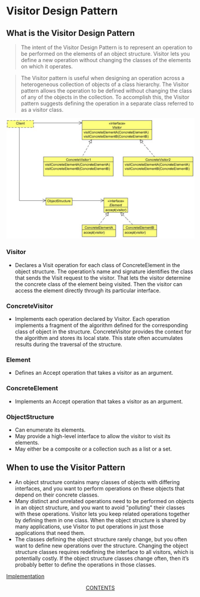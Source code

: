 #   Visitor Design Pattern


##  What is the Visitor Design Pattern
>   The intent of the Visitor Design Pattern is to represent an operation to be performed on the elements of an object structure. Visitor
    lets you define a new operation without changing the classes of the elements on which it operates.
    
>   The Visitor pattern is useful when designing an operation across a heterogeneous collection of objects of a class hierarchy. The
    Visitor pattern allows the operation to be defined without changing the class of any of the objects in the collection. To accomplish
    this, the Visitor pattern suggests defining the operation in a separate class referred to as a visitor class.
    
![UML diagram](https://github.com/11andrew1991/design_patterns/blob/master/Visitor/img/visitor.PNG)


### Visitor
-   Declares a Visit operation for each class of ConcreteElement in the object structure. The operation’s name and signature
    identifies the class that sends the Visit request to the visitor. That lets the visitor determine the concrete class of the
    element being visited. Then the visitor can access the element directly through its particular interface.

### ConcreteVisitor
-   Implements each operation declared by Visitor. Each operation implements a fragment of the algorithm defined for the
    corresponding class of object in the structure. ConcreteVisitor provides the context for the algorithm and stores its local
    state. This state often accumulates results during the traversal of the structure.

### Element
-   Defines an Accept operation that takes a visitor as an argument.

### ConcreteElement
-   Implements an Accept operation that takes a visitor as an argument.

### ObjectStructure
-   Can enumerate its elements.
-   May provide a high-level interface to allow the visitor to visit its elements.
-   May either be a composite or a collection such as a list or a set.


##  When to use the Visitor Pattern
-   An object structure contains many classes of objects with differing interfaces, and you want to perform operations on these
    objects that depend on their concrete classes.
-   Many distinct and unrelated operations need to be performed on objects in an object structure, and you want to avoid "polluting"
    their classes with these operations. Visitor lets you keep related operations together by defining them in one class. When the
    object structure is shared by many applications, use Visitor to put operations in just those applications that need them.
-   The classes defining the object structure rarely change, but you often want to define new operations over the structure. Changing
    the object structure classes requires redefining the interface to all visitors, which is potentially costly. If the object structure
    classes change often, then it’s probably better to define the operations in those classes.
    
    
[Implementation](https://github.com/11andrew1991/design_patterns/tree/master/Visitor/app/)


<p align="center">
  <a href="https://github.com/11andrew1991/design_patterns">CONTENTS</a>
</p>    